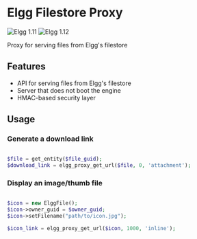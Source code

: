 Elgg Filestore Proxy
====================
![Elgg 1.11](https://img.shields.io/badge/Elgg-1.11.x-orange.svg?style=flat-square)
![Elgg 1.12](https://img.shields.io/badge/Elgg-1.12.x-orange.svg?style=flat-square)

Proxy for serving files from Elgg's filestore

## Features

 * API for serving files from Elgg's filestore
 * Server that does not boot the engine
 * HMAC-based security layer

## Usage


### Generate a download link

```php

$file = get_entity($file_guid);
$download_link = elgg_proxy_get_url($file, 0, 'attachment');
```

### Display an image/thumb file

```php

$icon = new ElggFile();
$icon->owner_guid = $owner_guid;
$icon->setFilename("path/to/icon.jpg");

$icon_link = elgg_proxy_get_url($icon, 1000, 'inline');
```

